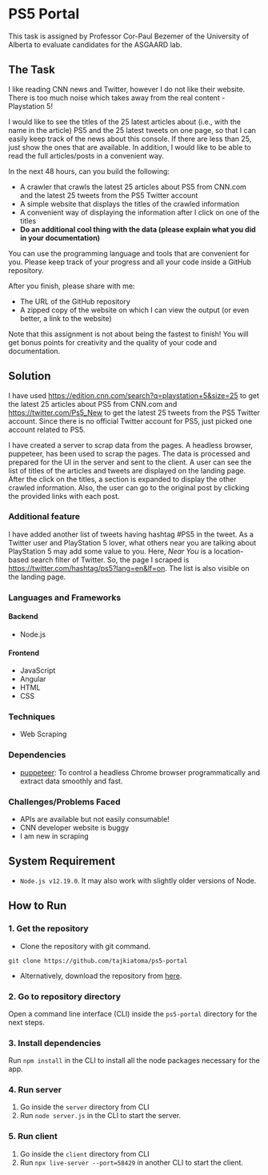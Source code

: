 # PS5 Portal
This task is assigned by Professor Cor-Paul Bezemer of the University of Alberta to evaluate candidates for the ASGAARD lab.

## The Task
I like reading CNN news and Twitter, however I do not like their website. There is too much noise which takes away from the real content - Playstation 5!

I would like to see the titles of the 25 latest articles about (i.e., with the name in the article) PS5 and the 25 latest tweets on one page, so that I can easily keep track of the news about this console. If there are less than 25, just show the ones that are available. In addition, I would like to be able to read the full articles/posts in a convenient way. 

In the next 48 hours, can you build the following:
* A crawler that crawls the latest 25 articles about PS5 from CNN.com and the latest 25 tweets from the PS5 Twitter account
* A simple website that displays the titles of the crawled information
* A convenient way of displaying the information after I click on one of the titles
* **Do an additional cool thing with the data (please explain what you did in your documentation)**

You can use the programming language and tools that are convenient for you. Please keep track of your progress and all your code inside a GitHub repository.

After you finish, please share with me:
* The URL of the GitHub repository
* A zipped copy of the website on which I can view the output (or even better, a link to the website)

Note that this assignment is not about being the fastest to finish! You will get bonus points for creativity and the quality of your code and documentation.

## Solution
I have used https://edition.cnn.com/search?q=playstation+5&size=25 to get the latest 25 articles about PS5 from CNN.com and https://twitter.com/Ps5_New to get the latest 25 tweets from the PS5 Twitter account. Since there is no official Twitter account for PS5, just picked one account related to PS5.

I have created a server to scrap data from the pages. A headless browser, puppeteer, has been used to scrap the pages. The data is processed and prepared for the UI in the server and sent to the client. A user can see the list of titles of the articles and tweets are displayed on the landing page. After the click on the titles, a section is expanded to display the other crawled information. Also, the user can go to the original post by clicking the provided links with each post.

### Additional feature
I have added another list of tweets having hashtag #PS5 in the tweet. As a Twitter user and PlayStation 5 lover, what others near you are talking about PlayStation 5 may add some value to you. Here, *Near You* is a location-based search filter of Twitter. So, the page I scraped is https://twitter.com/hashtag/ps5?lang=en&lf=on. The list is also visible on the landing page.

### Languages and Frameworks
#### Backend
* Node.js

#### Frontend
* JavaScript
* Angular
* HTML
* CSS

### ‎Techniques
* Web Scraping

### Dependencies
* [puppeteer](https://github.com/puppeteer/puppeteer): To control a headless Chrome browser programmatically and extract data smoothly and fast.

### Challenges/Problems Faced
* APIs are available but not easily consumable!
* CNN developer website is buggy
* I am new in scraping

## System Requirement
* `Node.js v12.19.0`. It may also work with slightly older versions of Node.

## How to Run
### 1. Get the repository
* Clone the repository with git command. 
```
git clone https://github.com/tajkiatoma/ps5-portal
```
* Alternatively, download the repository from [here](https://github.com/tajkiatoma/ps5-portal/archive/master.zip).

### 2. Go to repository directory
Open a command line interface (CLI) inside the `ps5-portal` directory for the next steps.

### 3. Install dependencies
Run `npm install` in the CLI to install all the node packages necessary for the app.

### 4. Run server 
1. Go inside the `server` directory from CLI
2. Run `node server.js` in the CLI to start the server.

### 5. Run client
1. Go inside the `client` directory from CLI
2. Run `npx live-server --port=58429` in another CLI to start the client.